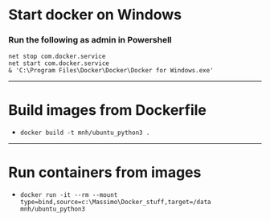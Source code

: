 # Start docker on Windows
### Run the following as admin in Powershell

```
net stop com.docker.service
net start com.docker.service
& 'C:\Program Files\Docker\Docker\Docker for Windows.exe'
```

-----------------------------

# Build images from Dockerfile

+ `docker build -t mnh/ubuntu_python3 .`

-----------------------------

# Run containers from images

+ `docker run -it --rm --mount type=bind,source=c:\Massimo\Docker_stuff,target=/data mnh/ubuntu_python3`
